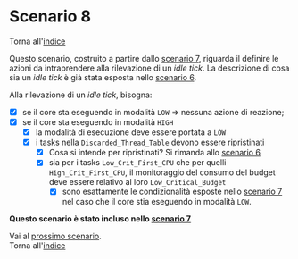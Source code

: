# Scenario 8

Torna all'[indice](../index.md)

Questo scenario, costruito a partire dallo [scenario 7](../scenario_7/scenario_7.md), riguarda il definire le azioni da intraprendere alla rilevazione di un *idle tick*. La descrizione di cosa sia un *idle tick* è già stata esposta nello [scenario 6](../scenario_6/scenario_6.md).

Alla rilevazione di un *idle tick*, bisogna:
- [X] se il core sta eseguendo in modalità `LOW` => nessuna azione di reazione;
- [X] se il core sta eseguendo in modalità `HIGH`
  - [X] la modalità di esecuzione deve essere portata a `LOW`
  - [X] i tasks nella `Discarded_Thread_Table` devono essere ripristinati
    - [X] Cosa si intende per ripristinati? Si rimanda allo [scenario 6](../scenario_6/scenario_6.md)
    - [X] sia per i tasks `Low_Crit_First_CPU` che per quelli `High_Crit_First_CPU`, il monitoraggio del consumo del budget deve essere relativo al loro `Low_Critical_Budget`
      - [X] sono esattamente le condizionalità esposte nello [scenario 7](../scenario_7/scenario_7.md) nel caso che il core stia eseguendo in modalità `LOW`. 

**Questo scenario è stato incluso nello [scenario 7](../scenario_7/scenario_7.md)**

Vai al [prossimo scenario](../scenario_9/scenario_9.md).\
Torna all'[indice](../index.md)